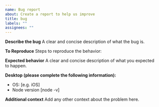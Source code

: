 ```yaml
---
name: Bug report
about: Create a report to help us improve
title: bug
labels: ""
assignees: ""
---
```


**Describe the bug**
A clear and concise description of what the bug is.

**To Reproduce**
Steps to reproduce the behavior:

**Expected behavior**
A clear and concise description of what you expected to happen.

**Desktop (please complete the following information):**

- OS: [e.g. iOS]
- Node version [node -v]

**Additional context**
Add any other context about the problem here.
